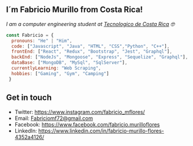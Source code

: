 
## I´m Fabricio Murillo from Costa Rica!

<p><em>I am a computer engineering student at <a href="https://www.tec.ac.cr/">Tecnologico de Costa Rica</a> 🤓</br>
</em></p>

```js
const Fabricio = {
  pronouns: "He" | "Him",
  code: ["Javascript", "Java", "HTML", "CSS","Python", "C++"],
  frontEnd: ["React", "Redux", "Bootstrap", "Jest", "Graphql"],
  backEnd: ["NodeJs", "Mongoose", "Express", "Sequelize", "Graphql"],
  dataBase: ["MongoDB", "MySql", "SqlServer"],
  currentlyLearning: "Web Scraping",
  hobbies: ["Gaming", "Gym", "Camping"]
 }

```
## Get in touch

- Twitter: https://www.instagram.com/fabricio_mflores/
- Email: Fabriciomf72@gmail.com
- Facebook: https://www.facebook.com/fabricio.murilloflores
- LinkedIn: https://www.linkedin.com/in/fabricio-murillo-flores-4352a4126/
